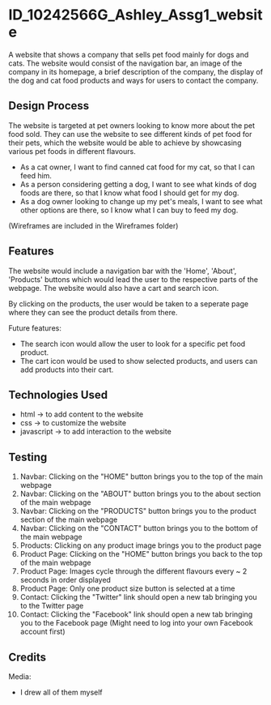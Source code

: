 # ID_10242566G_Ashley_Assg1_website

A website that shows a company that sells pet food mainly for dogs and cats. The website would consist of the navigation bar, an image of the company in its homepage, a brief description of the company, the display of the dog and cat food products and ways for users to contact the company.

<h2>Design Process</h2>

The website is targeted at pet owners looking to know more about the pet food sold. They can use the website to see different kinds of pet food for their pets, which the website would be able to achieve by showcasing various pet foods in different flavours.

- As a cat owner, I want to find canned cat food for my cat, so that I can feed him.
- As a person considering getting a dog, I want to see what kinds of dog foods are there, so that I know what food I should get for my dog.
- As a dog owner looking to change up my pet's meals, I want to see what other options are there, so I know what I can buy to feed my dog.

(Wireframes are included in the Wireframes folder)

<h2>Features</h2>

The website would include a navigation bar with the 'Home', 'About', 'Products' buttons which would lead the user to the respective parts of the webpage. The website would also have a cart and search icon.

By clicking on the products, the user would be taken to a seperate page where they can see the product details from there.

Future features:

- The search icon would allow the user to look for a specific pet food product.
- The cart icon would be used to show selected products, and users can add products into their cart.

<h2>Technologies Used</h2>

- html -> to add content to the website
- css -> to customize the website
- javascript -> to add interaction to the website

<h2>Testing</h2>

1. Navbar: Clicking on the "HOME" button brings you to the top of the main webpage
2. Navbar: Clicking on the "ABOUT" button brings you to the about section of the main webpage
3. Navbar: Clicking on the "PRODUCTS" button brings you to the product section of the main webpage
4. Navbar: Clicking on the "CONTACT" button brings you to the bottom of the main webpage
5. Products: Clicking on any product image brings you to the product page
6. Product Page: Clicking on the "HOME" button brings you back to the top of the main webpage
7. Product Page: Images cycle through the different flavours every ~ 2 seconds in order displayed
8. Product Page: Only one product size button is selected at a time
9. Contact: Clicking the "Twitter" link should open a new tab bringing you to the Twitter page
10. Contact: Clicking the "Facebook" link should open a new tab bringing you to the Facebook page (Might need to log into your own Facebook account first)

<h2>Credits</h2>

Media:

- I drew all of them myself
